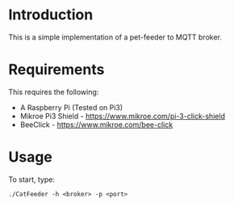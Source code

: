 # Introduction

This is a simple implementation of a pet-feeder to MQTT broker.


# Requirements

This requires the following:

* A Raspberry Pi (Tested on Pi3)
* Mikroe Pi3 Shield - https://www.mikroe.com/pi-3-click-shield
* BeeClick - https://www.mikroe.com/bee-click

# Usage

To start, type:

    ./CatFeeder -h <broker> -p <port> 


